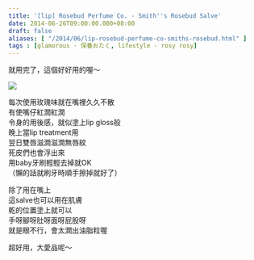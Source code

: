 ```yaml
---
title: '[lip] Rosebud Perfume Co. - Smith''s Rosebud Salve'
date: 2014-06-26T09:00:00.000+08:00
draft: false
aliases: [ "/2014/06/lip-rosebud-perfume-co-smiths-rosebud.html" ]
tags : [glamorous - 保養おたく, lifestyle - rosy rosy]
---
```


就用完了，這個好好用的喔～  

[![](https://2.bp.blogspot.com/-dymwHSb97XU/XEMrAn4B3qI/AAAAAAAAFxs/7c2dgRW5GoMGdk4bbLx-8ItXCiFOOBUHgCLcBGAs/s640/14416012812_259a36a825_z.jpg)](https://2.bp.blogspot.com/-dymwHSb97XU/XEMrAn4B3qI/AAAAAAAAFxs/7c2dgRW5GoMGdk4bbLx-8ItXCiFOOBUHgCLcBGAs/s1600/14416012812_259a36a825_z.jpg)

每次使用玫瑰味就在嘴裡久久不散  
有使嘴仔紅潤紅潤  
令身的用後感，就似塗上lip gloss般  
晚上當lip treatment用  
翌日雙唇滋潤滋潤無唇紋  
死皮們也會浮出來  
用baby牙刷輕輕去掉就OK  
（懶的話就刷牙時順手擦掉就好了）  
  
除了用在嘴上  
這salve也可以用在肌膚  
乾的位置塗上就可以  
手呀腳呀肚呀面呀屁股呀  
就是眼不行，會太潤出油脂粒喔  
  
超好用，大愛品呢～